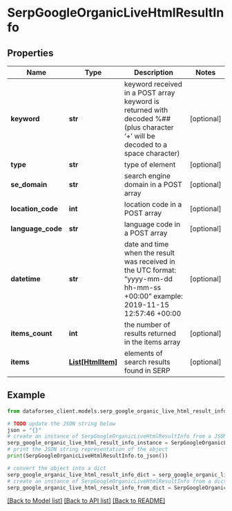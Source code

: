 # SerpGoogleOrganicLiveHtmlResultInfo


## Properties

Name | Type | Description | Notes
------------ | ------------- | ------------- | -------------
**keyword** | **str** | keyword received in a POST array keyword is returned with decoded %## (plus character ‘+’ will be decoded to a space character) | [optional] 
**type** | **str** | type of element | [optional] 
**se_domain** | **str** | search engine domain in a POST array | [optional] 
**location_code** | **int** | location code in a POST array | [optional] 
**language_code** | **str** | language code in a POST array | [optional] 
**datetime** | **str** | date and time when the result was received in the UTC format: “yyyy-mm-dd hh-mm-ss +00:00” example: 2019-11-15 12:57:46 +00:00 | [optional] 
**items_count** | **int** | the number of results returned in the items array | [optional] 
**items** | [**List[HtmlItem]**](HtmlItem.md) | elements of search results found in SERP | [optional] 

## Example

```python
from dataforseo_client.models.serp_google_organic_live_html_result_info import SerpGoogleOrganicLiveHtmlResultInfo

# TODO update the JSON string below
json = "{}"
# create an instance of SerpGoogleOrganicLiveHtmlResultInfo from a JSON string
serp_google_organic_live_html_result_info_instance = SerpGoogleOrganicLiveHtmlResultInfo.from_json(json)
# print the JSON string representation of the object
print(SerpGoogleOrganicLiveHtmlResultInfo.to_json())

# convert the object into a dict
serp_google_organic_live_html_result_info_dict = serp_google_organic_live_html_result_info_instance.to_dict()
# create an instance of SerpGoogleOrganicLiveHtmlResultInfo from a dict
serp_google_organic_live_html_result_info_from_dict = SerpGoogleOrganicLiveHtmlResultInfo.from_dict(serp_google_organic_live_html_result_info_dict)
```
[[Back to Model list]](../README.md#documentation-for-models) [[Back to API list]](../README.md#documentation-for-api-endpoints) [[Back to README]](../README.md)


